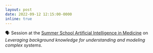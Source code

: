 ```yaml
---
layout: post
date: 2022-09-12 12:15:00-0000
inline: true
---
```


🗣️ Session at the [Summer School Artificial Intelligence in Medicine](https://www.kaderali.org/ai4life/) on _Leveraging background knowledge for understanding and modeling complex systems_.
